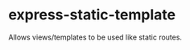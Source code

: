 express-static-template
=======================

Allows views/templates to be used like static routes.